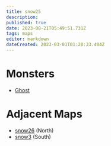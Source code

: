 ```yaml
---
title: snow25
description: 
published: true
date: 2023-08-21T05:49:51.731Z
tags: maps
editor: markdown
dateCreated: 2023-03-01T01:20:33.404Z
---
```


# Monsters
 * [Ghost](/monsters/ghost)

# Adjacent Maps
 * [snow26](/maps/snow26) (North)
 * [snow3](/maps/snow3) (South)
